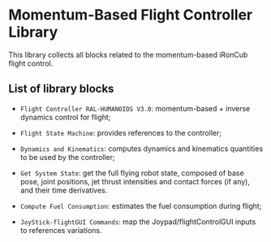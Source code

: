 # Momentum-Based Flight Controller Library

This library collects all blocks related to the momentum-based iRonCub flight control.

## List of library blocks

- `Flight Controller RAL-HUMANOIDS V3.0`: momentum-based + inverse dynamics control for flight;

- `Flight State Machine`: provides references to the controller;

- `Dynamics and Kinematics`: computes dynamics and kinematics quantities to be used by the controller;

- `Get System State`: get the full flying robot state, composed of base pose, joint positions, jet thrust intensities and contact forces (if any), and their time derivatives.

- `Compute Fuel Consumption`: estimates the fuel consumption during flight; 

- `JoyStick-flightGUI Commands`: map the Joypad/flightControlGUI inputs to references variations.
